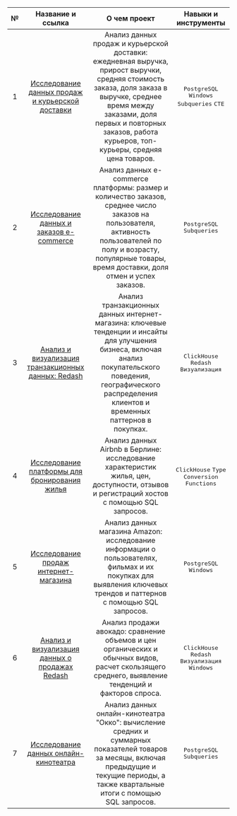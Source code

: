 | № | Название и ссылка | О чем проект | Навыки и инструменты |
| :---: | :---: | :---: | :---: |
| 1 | [Исследование данных продаж и курьерской доставки](https://github.com/theoldvalyria/SQL_analysis/tree/main/order_delivery_analysis) |  Анализ данных продаж и курьерской доставки: ежедневная выручка, прирост выручки, средняя стоимость заказа, доля заказа в выручке, среднее время между заказами, доля первых и повторных заказов, работа курьеров, топ-курьеры, средняя цена товаров. | <kbd>PostgreSQL</kbd>  <kbd>Windows</kbd> <kbd>Subqueries</kbd>  <kbd>CTE</kbd> |
| 2 | [Исследование данных и заказов e-commerce](https://github.com/theoldvalyria/SQL_analysis/tree/main/analysis_ecommerce_platform) |  Анализ данных e-commerce платформы: размер и количество заказов, среднее число заказов на пользователя, активность пользователей по полу и возрасту, популярные товары, время доставки, доля отмен и успех заказов. | <kbd>PostgreSQL</kbd> <kbd>Subqueries</kbd> |
| 3 | [Анализ и визуализация транзакционных данных: Redash](https://github.com/theoldvalyria/SQL_analysis/tree/main/Redash_charts) |  Анализ транзакционных данных интернет-магазина: ключевые тенденции и инсайты для улучшения бизнеса, включая анализ покупательского поведения, географического распределения клиентов и временных паттернов в покупках. | <kbd>ClickHouse</kbd> <kbd>Redash</kbd> <kbd>Визуализация</kbd> |
| 4 | [Исследование платформы для бронирования жилья](https://github.com/theoldvalyria/SQL_analysis/tree/main/Data_types) | Анализ данных Airbnb в Берлине: исследование характеристик жилья, цен, доступности, отзывов и регистраций хостов с помощью SQL запросов. | <kbd>ClickHouse</kbd>  <kbd>Type Conversion Functions</kbd> |
| 5 | [Исследование продаж интернет-магазина](https://github.com/theoldvalyria/SQL_analysis/tree/main/windows) | Анализ данных магазина Amazon: исследование информации о пользователях, фильмах и их покупках для выявления ключевых трендов и паттернов  с помощью SQL запросов.| <kbd>PostgreSQL</kbd> <kbd>Windows</kbd> |
| 6 | [Анализ и визуализация данных о продажах Redash](https://github.com/theoldvalyria/SQL_analysis/tree/main/Windows_redash) | Анализ продажи авокадо: сравнение объемов и цен органических и обычных видов, расчет скользящего среднего, выявление тенденций и факторов спроса. | <kbd>ClickHouse</kbd> <kbd>Redash</kbd> <kbd>Визуализация</kbd> <kbd>Windows</kbd>|
| 7 | [Исследование данных онлайн-кинотеатра](https://github.com/theoldvalyria/SQL_analysis/tree/main/Subqueries) | Анализ данных онлайн-кинотеатра "Окко": вычисление средних и суммарных показателей товаров за месяцы, включая предыдущие и текущие периоды, а также квартальные итоги с помощью SQL запросов.| <kbd>PostgreSQL</kbd> <kbd>Subqueries</kbd> |

